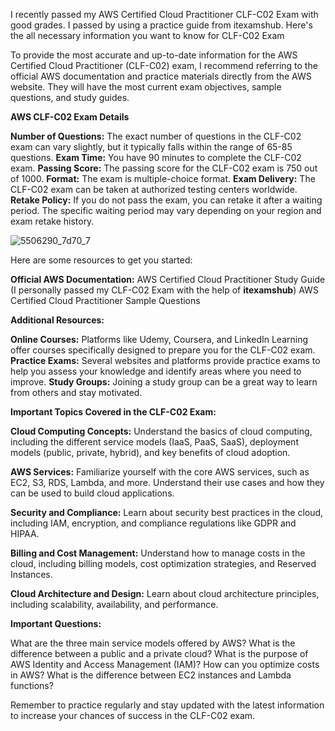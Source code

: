 I recently passed my AWS Certified Cloud Practitioner CLF-C02 Exam with good grades. I passed by using a practice guide from itexamshub. Here's the all necessary information you want to know for CLF-C02 Exam

To provide the most accurate and up-to-date information for the AWS Certified Cloud Practitioner (CLF-C02) exam, I recommend referring to the official AWS documentation and practice materials directly from the AWS website. They will have the most current exam objectives, sample questions, and study guides.

**AWS CLF-C02 Exam Details**

**Number of Questions:** The exact number of questions in the CLF-C02 exam can vary slightly, but it typically falls within the range of 65-85 questions.
**Exam Time:** You have 90 minutes to complete the CLF-C02 exam.
**Passing Score:** The passing score for the CLF-C02 exam is 750 out of 1000.
**Format:** The exam is multiple-choice format.
**Exam Delivery:** The CLF-C02 exam can be taken at authorized testing centers worldwide.
**Retake Policy:** If you do not pass the exam, you can retake it after a waiting period. The specific waiting period may vary depending on your region and exam retake history.

![5506290_7d70_7](https://github.com/user-attachments/assets/ea92e4e5-dc49-4b73-8568-3bdfe4b0906a)

Here are some resources to get you started:

**Official AWS Documentation:**
AWS Certified Cloud Practitioner Study Guide (I personally passed my CLF-C02 Exam with the help of **itexamshub**)
AWS Certified Cloud Practitioner Sample Questions

**Additional Resources:**

**Online Courses:** Platforms like Udemy, Coursera, and LinkedIn Learning offer courses specifically designed to prepare you for the CLF-C02 exam.
**Practice Exams:** Several websites and platforms provide practice exams to help you assess your knowledge and identify areas where you need to improve.
**Study Groups:** Joining a study group can be a great way to learn from others and stay motivated.

**Important Topics Covered in the CLF-C02 Exam:**

**Cloud Computing Concepts:** Understand the basics of cloud computing, including the different service models (IaaS, PaaS, SaaS), deployment models (public, private, hybrid), and key benefits of cloud adoption.

**AWS Services:** Familiarize yourself with the core AWS services, such as EC2, S3, RDS, Lambda, and more. Understand their use cases and how they can be used to build cloud applications.

**Security and Compliance:** Learn about security best practices in the cloud, including IAM, encryption, and compliance regulations like GDPR and HIPAA.

**Billing and Cost Management:** Understand how to manage costs in the cloud, including billing models, cost optimization strategies, and Reserved Instances.

**Cloud Architecture and Design:** Learn about cloud architecture principles, including scalability, availability, and performance.

**Important Questions:**

What are the three main service models offered by AWS?
What is the difference between a public and a private cloud?
What is the purpose of AWS Identity and Access Management (IAM)?
How can you optimize costs in AWS?
What is the difference between EC2 instances and Lambda functions?

Remember to practice regularly and stay updated with the latest information to increase your chances of success in the CLF-C02 exam.
